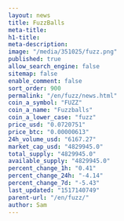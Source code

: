 ```yaml
---
layout: news
title: FuzzBalls
meta-title: 
h1-title: 
meta-description: 
image: "/media/351025/fuzz.png"
published: true
allow_search_engine: false
sitemap: false
enable_comment: false
sort_order: 900
permalink: "/en/fuzz/news.html"
coin_a_symbol: "FUZZ"
coin_a_name: "Fuzzballs"
coin_a_lower_case: "fuzz"
price_usd: "0.0720751"
price_btc: "0.00000613"
24h_volume_usd: "6167.27"
market_cap_usd: "4829945.0"
total_supply: "4829945.0"
available_supply: "4829945.0"
percent_change_1h: "0.41"
percent_change_24h: "-4.14"
percent_change_7d: "-5.43"
last_updated: "1517140749"
parent-url: "/en/fuzz/"
author: Sam
---
```


